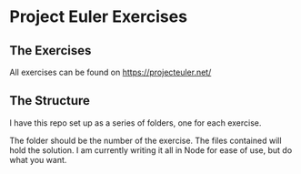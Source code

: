 # Project Euler Exercises

## The Exercises
All exercises can be found on https://projecteuler.net/

## The Structure
I have this repo set up as a series of folders, one for each exercise.

The folder should be the number of the exercise. The files contained will hold the solution. I am currently writing it all in Node for ease of use, but do what you want.
